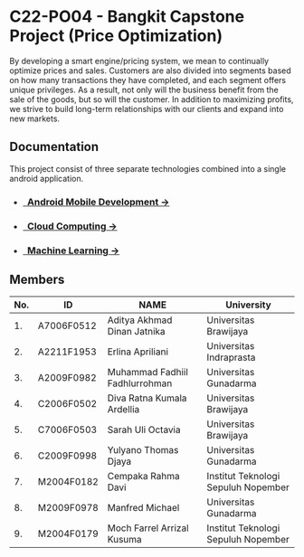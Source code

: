 # C22-PO04 - Bangkit Capstone Project (Price Optimization)
By developing a smart engine/pricing system, we mean to continually optimize prices and sales. Customers are also divided into segments based on how many transactions they have completed, and each segment offers unique privileges. As a result, not only will the business benefit from the sale of the goods, but so will the customer. In addition to maximizing profits, we strive to build long-term relationships with our clients and expand into new markets.

## Documentation
This project consist of three separate technologies combined into a single android application.

- ### [&nbsp;&nbsp;Android Mobile Development &rarr;](https://github.com/C22-PO-04/Android-Development)
- ### [&nbsp;&nbsp;Cloud Computing &rarr;](https://github.com/C22-PO-04/price-optimizer-api)
- ### [&nbsp;&nbsp;Machine Learning &rarr;](https://github.com/C22-PO-04/Machine-Learning-Preparation)

## Members
|No.| ID        |NAME           | University |
|---| ------------- |-------------| -----|
|1.| A7006F0512 |Aditya Akhmad Dinan Jatnika | Universitas Brawijaya
|2.| A2211F1953 | Erlina Apriliani |  Universitas Indraprasta
|3.|  A2009F0982 |Muhammad Fadhiil Fadhlurrohman  |  Universitas Gunadarma 
|4.| C2006F0502 | Diva Ratna Kumala Ardellia | Universitas Brawijaya
|5.|  C7006F0503 | Sarah Uli Octavia | Universitas Brawijaya
|6.|  C2009F0998 | Yulyano Thomas Djaya | Universitas Gunadarma
|7.| M2004F0182 |Cempaka Rahma Davi|  Institut Teknologi Sepuluh Nopember
|8.|  M2009F0978 | Manfred Michael |   Universitas Gunadarma
|9.|  M2004F0179 | Moch Farrel Arrizal Kusuma |   Institut Teknologi Sepuluh Nopember
